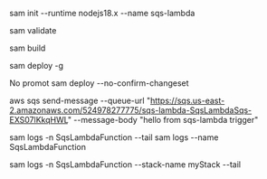 sam init --runtime nodejs18.x --name sqs-lambda

sam validate

sam build

sam deploy -g

No promot
sam deploy --no-confirm-changeset

aws sqs send-message --queue-url "https://sqs.us-east-2.amazonaws.com/524978277775/sqs-lambda-SqsLambdaSqs-EXS07lKkqHWL" --message-body "hello from sqs-lambda trigger"

sam logs -n SqsLambdaFunction --tail
sam logs --name SqsLambdaFunction

sam logs -n SqsLambdaFunction --stack-name myStack --tail
